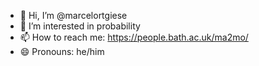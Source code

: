 - 👋 Hi, I’m @marcelortgiese
- 👀 I’m interested in probability
- 📫 How to reach me: https://people.bath.ac.uk/ma2mo/
- 😄 Pronouns: he/him

<!---
marcelortgiese/marcelortgiese is a ✨ special ✨ repository because its `README.md` (this file) appears on your GitHub profile.
You can click the Preview link to take a look at your changes.
--->
